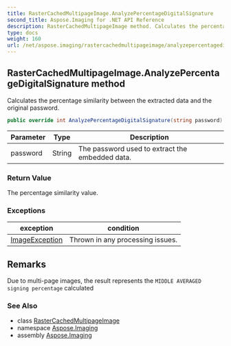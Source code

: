 ```yaml
---
title: RasterCachedMultipageImage.AnalyzePercentageDigitalSignature
second_title: Aspose.Imaging for .NET API Reference
description: RasterCachedMultipageImage method. Calculates the percentage similarity between the extracted data and the original password
type: docs
weight: 160
url: /net/aspose.imaging/rastercachedmultipageimage/analyzepercentagedigitalsignature/
---
```

## RasterCachedMultipageImage.AnalyzePercentageDigitalSignature method

Calculates the percentage similarity between the extracted data and the original password.

```csharp
public override int AnalyzePercentageDigitalSignature(string password)
```

| Parameter | Type | Description |
| --- | --- | --- |
| password | String | The password used to extract the embedded data. |

### Return Value

The percentage similarity value.

### Exceptions

| exception | condition |
| --- | --- |
| [ImageException](../../../aspose.imaging.coreexceptions/imageexception/) | Thrown in any processing issues. |

## Remarks

Due to multi-page images, the result represents the `MIDDLE AVERAGED signing percentage` calculated

### See Also

* class [RasterCachedMultipageImage](../)
* namespace [Aspose.Imaging](../../rastercachedmultipageimage/)
* assembly [Aspose.Imaging](../../../)



